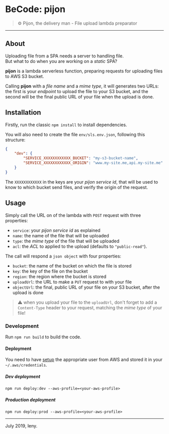 # BeCode: pijon

> ⚙️ Pijon, the delivery man - File upload lambda preparator

* * *

## About

Uploading file from a SPA needs a server to handling file.  
But what to do when you are working on a _static_ SPA?

**pijon** is a lambda serverless function, preparing requests for uploading files to AWS S3 bucket.

Calling **pijon** with a *file name* and a *mime type*, it will generates two URLs: the first is your *endpoint* to upload the file to your S3 bucket, and the second will be the final public URL of your file when the upload is done.

## Installation

Firstly, run the classic `npm install` to install dependencies.

You will also need to create the file `env/sls.env.json`, following this structure:

```json
{
	"dev": {
		"SERVICE_XXXXXXXXXXXX_BUCKET": "my-s3-bucket-name",
		"SERVICE_XXXXXXXXXXXX_ORIGIN": "www.my-site.me,api.my-site.me"
	}
}
```

The `XXXXXXXXXXXX` in the keys are your *pijon service id*, that will be used to know to which bucket send files, and verify the origin of the request.

## Usage

Simply call the URL on of the lambda with `POST` request with three properties:

- `service`: your *pijon service id* as explained
- `name`: the name of the file that will be uploaded
- `type`: the *mime type* of the file that will be uploaded
- `acl`: the *ACL* to applied to the upload (defaults to `"public-read"`).

The call will respond a `json object` with four properties:

- `bucket`: the name of the bucket on which the file is stored
- `key`: the key of the file on the bucket
- `region`: the region where the bucket is stored
- `uploadUrl`: the URL to make a `PUT` request to with your file
- `objectUrl`: the final, public URL of your file on your S3 bucket, after the upload is done

> ⚠️ when you upload your file to the `uploadUrl`, don't forget to add a `Content-Type` header to your request, matching the *mime type* of your file! 

### Development

Run `npm run build` to build the code.

#### Deployment

You need to have [setup](https://serverless.com/framework/docs/providers/aws/guide/credentials/) the appropriate user from AWS and stored it in your `~/.aws/credentials`.

##### Dev deployment

	npm run deploy:dev --aws-profile=<your-aws-profile>

##### Production deployment

	npm run deploy:prod --aws-profile=<your-aws-profile>

* * *

July 2019, leny.
